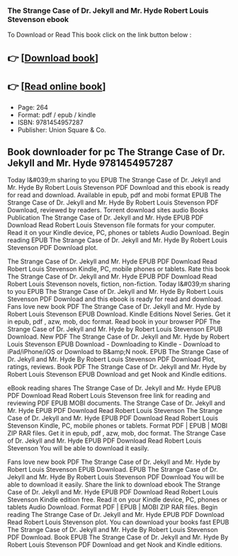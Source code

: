 ### The Strange Case of Dr. Jekyll and Mr. Hyde Robert Louis Stevenson ebook

To Download or Read This book click on the link button below :

## 👉  [**[Download book](http://get-pdfs.com/download.php?group=book&from=github.com&id=721645&lnk=1081 "Download book")**]

## 👉  [**[Read online book](http://get-pdfs.com/download.php?group=book&from=github.com&id=721645&lnk=1081 "Read online book")**]


* Page: 264
* Format: pdf / epub / kindle
* ISBN: 9781454957287
* Publisher: Union Square &amp; Co.



## Book downloader for pc The Strange Case of Dr. Jekyll and Mr. Hyde 9781454957287


Today I&amp;#039;m sharing to you EPUB The Strange Case of Dr. Jekyll and Mr. Hyde By Robert Louis Stevenson PDF Download and this ebook is ready for read and download. Available in epub, pdf and mobi format EPUB The Strange Case of Dr. Jekyll and Mr. Hyde By Robert Louis Stevenson PDF Download, reviewed by readers. Torrent download sites audio Books Publication The Strange Case of Dr. Jekyll and Mr. Hyde EPUB PDF Download Read Robert Louis Stevenson file formats for your computer. Read it on your Kindle device, PC, phones or tablets Audio Download. Begin reading EPUB The Strange Case of Dr. Jekyll and Mr. Hyde By Robert Louis Stevenson PDF Download plot.

The Strange Case of Dr. Jekyll and Mr. Hyde EPUB PDF Download Read Robert Louis Stevenson Kindle, PC, mobile phones or tablets. Rate this book The Strange Case of Dr. Jekyll and Mr. Hyde EPUB PDF Download Read Robert Louis Stevenson novels, fiction, non-fiction. Today I&amp;#039;m sharing to you EPUB The Strange Case of Dr. Jekyll and Mr. Hyde By Robert Louis Stevenson PDF Download and this ebook is ready for read and download. Fans love new book PDF The Strange Case of Dr. Jekyll and Mr. Hyde by Robert Louis Stevenson EPUB Download. Kindle Editions Novel Series. Get it in epub, pdf , azw, mob, doc format. Read book in your browser PDF The Strange Case of Dr. Jekyll and Mr. Hyde by Robert Louis Stevenson EPUB Download. New PDF The Strange Case of Dr. Jekyll and Mr. Hyde by Robert Louis Stevenson EPUB Download - Downloading to Kindle - Download to iPad/iPhone/iOS or Download to B&amp;amp;N nook. EPUB The Strange Case of Dr. Jekyll and Mr. Hyde By Robert Louis Stevenson PDF Download Plot, ratings, reviews. Book PDF The Strange Case of Dr. Jekyll and Mr. Hyde by Robert Louis Stevenson EPUB Download and get Nook and Kindle editions.

eBook reading shares The Strange Case of Dr. Jekyll and Mr. Hyde EPUB PDF Download Read Robert Louis Stevenson free link for reading and reviewing PDF EPUB MOBI documents. The Strange Case of Dr. Jekyll and Mr. Hyde EPUB PDF Download Read Robert Louis Stevenson The Strange Case of Dr. Jekyll and Mr. Hyde EPUB PDF Download Read Robert Louis Stevenson Kindle, PC, mobile phones or tablets. Format PDF | EPUB | MOBI ZIP RAR files. Get it in epub, pdf , azw, mob, doc format. The Strange Case of Dr. Jekyll and Mr. Hyde EPUB PDF Download Read Robert Louis Stevenson You will be able to download it easily.

Fans love new book PDF The Strange Case of Dr. Jekyll and Mr. Hyde by Robert Louis Stevenson EPUB Download. EPUB The Strange Case of Dr. Jekyll and Mr. Hyde By Robert Louis Stevenson PDF Download You will be able to download it easily. Share the link to download ebook The Strange Case of Dr. Jekyll and Mr. Hyde EPUB PDF Download Read Robert Louis Stevenson Kindle edition free. Read it on your Kindle device, PC, phones or tablets Audio Download. Format PDF | EPUB | MOBI ZIP RAR files. Begin reading The Strange Case of Dr. Jekyll and Mr. Hyde EPUB PDF Download Read Robert Louis Stevenson plot. You can download your books fast EPUB The Strange Case of Dr. Jekyll and Mr. Hyde By Robert Louis Stevenson PDF Download. Book EPUB The Strange Case of Dr. Jekyll and Mr. Hyde By Robert Louis Stevenson PDF Download and get Nook and Kindle editions.





